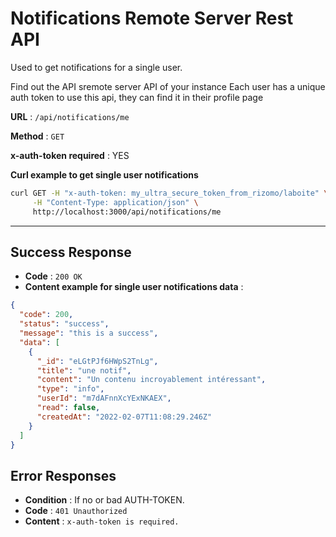 # Notifications Remote Server Rest API

Used to get notifications for a single user.

Find out the API sremote server API of your instance
Each user has a unique auth token to use this api, they can find it in their profile page

**URL** : `/api/notifications/me`

**Method** : `GET`

**x-auth-token required** : YES

**Curl example to get single user notifications**

```bash
curl GET -H "x-auth-token: my_ultra_secure_token_from_rizomo/laboite" \
     -H "Content-Type: application/json" \
     http://localhost:3000/api/notifications/me
```

---

## Success Response

- **Code** : `200 OK`
- **Content example for single user notifications data** :

```json
{
  "code": 200,
  "status": "success",
  "message": "this is a success",
  "data": [
    {
      "_id": "eLGtPJf6HWpS2TnLg",
      "title": "une notif",
      "content": "Un contenu incroyablement intéressant",
      "type": "info",
      "userId": "m7dAFnnXcYExNKAEX",
      "read": false,
      "createdAt": "2022-02-07T11:08:29.246Z"
    }
  ]
}
```

## Error Responses

- **Condition** : If no or bad AUTH-TOKEN.
- **Code** : `401 Unauthorized`
- **Content** : `x-auth-token is required.`
